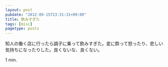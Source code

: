```yaml
---
layout: post
pubdate: "2012-09-15T23:31:31+09:00"
title: 飲みすぎた
tags: [misc]
pagetype: posts
---
```

知人の働く店に行ったら調子に乗って飲みすぎた。変に酔って怒ったり、悲しい気持ちになったりした。良くないな、良くない。

1 min.
